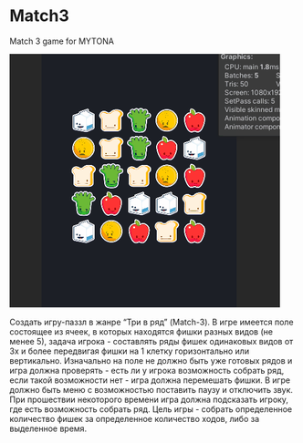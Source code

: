 # Match3
Match 3 game for MYTONA
 
![](game.gif)

Создать игру-паззл в жанре “Три в ряд” (Match-3). 
В игре имеется поле состоящее из ячеек, в которых находятся фишки разных 
видов (не менее 5), задача игрока - составлять ряды фишек одинаковых видов от 3х 
и более передвигая фишки на 1 клетку горизонтально или вертикально. Изначально 
на поле не должно быть уже готовых рядов и игра должна проверять - есть ли у 
игрока возможность собрать ряд, если такой возможности нет - игра должна 
перемешать фишки. В игре должно быть меню с возможностью поставить паузу и 
отключить звук. При прошествии некоторого времени игра должна подсказать 
игроку, где есть возможность собрать ряд. 
Цель игры - собрать определенное количество фишек за определенное 
количество ходов, либо за выделенное время.
